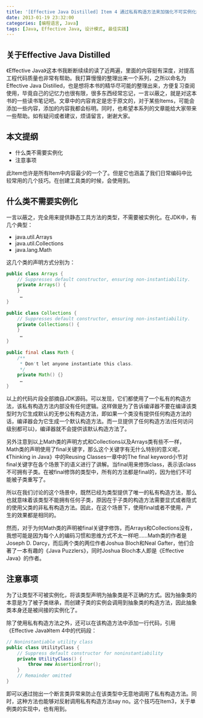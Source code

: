 ```yaml
---
title: '[Effective Java Distilled] Item 4 通过私有构造方法来加强化不可实例化的性质'
date: 2013-01-19 23:32:00
categories: [编程语言, Java]
tags: [Java, Effective Java, 设计模式, 最佳实践]
---
```


## 关于Effective Java Distilled
《Effective Java》这本书我断断续续的读了近两遍，里面的内容挺有深度，对提高工程代码质量也非常有帮助。我打算慢慢的整理出来一个系列，之所以命名为Effective Java Distilled，也是想将本书的精华尽可能的整理出来，方便复习查阅使用，毕竟自己的记忆力也很有限，很多东西经常忘记，一言以蔽之，就是对这本书的一些读书笔记吧。文章中的内容肯定是忠于原文的，对于某些Items，可能会添加一些内容，添加的内容我都会标明。同时，也希望本系列的文章能给大家带来一些帮助。如有疑问或者建议，烦请留言，谢谢大家。

## 本文提纲

- 什么类不需要实例化
- 注意事项

此Item也许是所有Item中内容最少的一个了。但是它也涵盖了我们日常编码中比较常用的几个技巧。在创建工具类的时候，会使用到。

<!-- More -->

## 什么类不需要实例化

一言以蔽之，完全用来提供静态工具方法的类型，不需要被实例化。在JDK中，有几个典型：

- java.util.Arrays
- java.util.Collections
- java.lang.Math

这几个类的声明方式分别为：

```java
public class Arrays {  
    // Suppresses default constructor, ensuring non-instantiability.  
    private Arrays() {  
    }  
     …  
}  
  
public class Collections {  
    // Suppresses default constructor, ensuring non-instantiability.  
    private Collections() {  
    }  
     …  
}  
  
public final class Math {  
    /** 
     * Don't let anyone instantiate this class. 
     */  
    private Math() {}  
     …  
}  
```

以上的代码片段全部摘自JDK源码。可以发现，它们都使用了一个私有的构造方法，该私有构造方法内部没有任何逻辑。这样做是为了告诉编译器不要在编译该类型时为它生成默认的无参公有构造方法，即如果一个类没有提供任何构造方法的话，编译器会为它生成一个默认构造方法。而一旦提供了任何构造方法(任何访问级别都可以)，编译器就不会提供该默认构造方法了。
 
另外注意到以上Math类的声明方式和Collections以及Arrays类有些不一样，Math类的声明使用了final关键字，那么这个关键字有无什么特别的意义呢，《Thinking in Java》中的Reusing Classes一章中的The final keyword小节对final关键字在各个场景下的语义进行了讲解。当final用来修饰class，表示该class不可拥有子类。在被final修饰的类型中，所有的方法都是final的，因为他们不可能被子类重写了。

所以在我们讨论的这个场景中，既然已经为类型提供了唯一的私有构造方法，那么也就意味着该类型不能拥有任何子类，原因在于子类的构造方法需要显式或者隐式的使用父类的非私有构造方法。因此，在这个场景下，使用final或者不使用，产生的效果都是相同的。
 
然而，对于为何Math类的声明被final关键字修饰，而Arrays和Collections没有，我想可能是因为每个人的编码习惯和思维方式不太一样吧……Math类的作者是Joseph D. Darcy，而后两个类的两位作者Joshua Bloch和Neal Gafter，他们合著了一本有趣的《Java Puzzlers》，同时Joshua Bloch本人即是《Effective Java》的作者。

## 注意事项

为了让类型不可被实例化，将该类型声明为抽象类是不正确的方式。因为抽象类的本意是为了被子类继承，而创建子类的实例会调用到抽象类的构造方法，因此抽象类本身还是被间接的实例化了。
 
除了使用私有构造方法之外，还可以在该构造方法中添加一行代码，引用《Effective Java》Item 4中的代码段：

```java
// Noninstantiable utility class  
public class UtilityClass {  
    // Suppress default constructor for noninstantiability  
    private UtilityClass() {  
        throw new AssertionError();  
    }  
    // Remainder omitted  
}  
```

即可以通过抛出一个断言类异常来防止在该类型中无意地调用了私有构造方法。同时，这种方法也能够对反射调用私有构造方法say no。这个技巧在Item3，关于单例类的实现中，也有用到。
